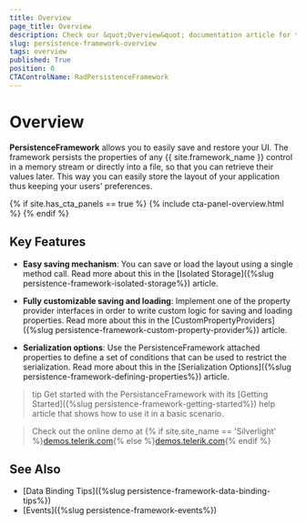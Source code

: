```yaml
---
title: Overview
page_title: Overview
description: Check our &quot;Overview&quot; documentation article for the RadPersistenceFramework {{ site.framework_name }} control.
slug: persistence-framework-overview
tags: overview
published: True
position: 0
CTAControlName: RadPersistenceFramework
---
```


# Overview

__PersistenceFramework__ allows you to easily save and restore your UI. The framework persists the properties of any {{ site.framework_name }} control in a memory stream or directly into a file, so that you can retrieve their values later. This way you can easily store the layout of your application thus keeping your users' preferences.

{% if site.has_cta_panels == true %}
{% include cta-panel-overview.html %}
{% endif %}

## Key Features

* __Easy saving mechanism__: You can save or load the layout using a single method call. Read more about this in the [Isolated Storage]({%slug persistence-framework-isolated-storage%}) article.

* __Fully customizable saving and loading__: Implement one of the property provider interfaces in order to write custom logic for saving and loading properties. Read more about this in the [CustomPropertyProviders]({%slug persistence-framework-custom-property-provider%}) article.  

* __Serialization options__: Use the PersistenceFramework attached properties to define a set of conditions that can be used to restrict the serialization. Read more about this in the [Serialization Options]({%slug persistence-framework-defining-properties%}) article.

>tip Get started with the PersistanceFramework with its [Getting Started]({%slug persistence-framework-getting-started%}) help article that shows how to use it in a basic scenario.

> Check out the online demo at {% if site.site_name == 'Silverlight' %}[demos.telerik.com](https://demos.telerik.com/silverlight/#PersistenceFramework/FirstLook){% else %}[demos.telerik.com](https://demos.telerik.com/wpf/){% endif %}

## See Also
* [Data Binding Tips]({%slug persistence-framework-data-binding-tips%})
* [Events]({%slug persistence-framework-events%})
